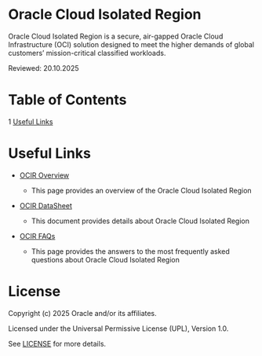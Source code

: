 # Oracle Cloud Isolated Region

Oracle Cloud Isolated Region is a secure, air-gapped Oracle Cloud Infrastructure (OCI) solution designed to meet the higher demands of global customers’ mission-critical classified workloads.

Reviewed: 20.10.2025

# Table of Contents

1 [Useful Links](#useful-uinks)

<!--## Team Publications -->


# Useful Links

- [OCIR Overview](https://www.oracle.com/government/govcloud/isolated/)
    - This page provides an overview of the Oracle Cloud Isolated Region

- [OCIR DataSheet](https://www.oracle.com/a/ocom/docs/cloud/oracle-cloud-isolated-region-datasheet.pdf)
    - This document provides details about Oracle Cloud Isolated Region

- [OCIR FAQs](https://www.oracle.com/government/govcloud/isolated/faq/)
    - This page provides the answers to the most frequently asked questions about Oracle Cloud Isolated Region


# License

Copyright (c) 2025 Oracle and/or its affiliates.

Licensed under the Universal Permissive License (UPL), Version 1.0.

See [LICENSE](https://github.com/oracle-devrel/technology-engineering/blob/main/LICENSE) for more details.
